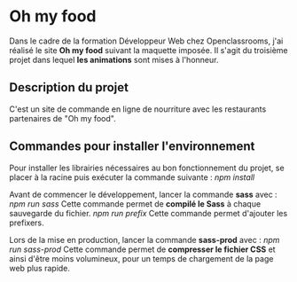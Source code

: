 # Oh my food

Dans le cadre de la formation Développeur Web chez Openclassrooms, j'ai réalisé le site **Oh my food** suivant la maquette imposée.
Il s'agit du troisième projet dans lequel **les animations** sont mises à l'honneur. 

## Description du projet

C'est un site de commande en ligne de nourriture avec les restaurants partenaires de "Oh my food".

## Commandes pour installer l'environnement

Pour installer les librairies nécessaires au bon fonctionnement du projet, se placer à la racine puis exécuter la commande suivante : 
*npm install*

Avant de commencer le développement, lancer la commande **sass**  avec :
*npm run sass*
Cette commande permet de **compilé le Sass** à chaque sauvegarde du fichier.
*npm run prefix*
Cette commande permet d'ajouter les prefixers.
 
Lors de la mise en production, lancer la commande **sass-prod** avec : *npm run sass-prod*
Cette commande permet de **compresser le fichier CSS** et ainsi d'être moins volumineux, pour un temps de chargement de la page web plus rapide.
